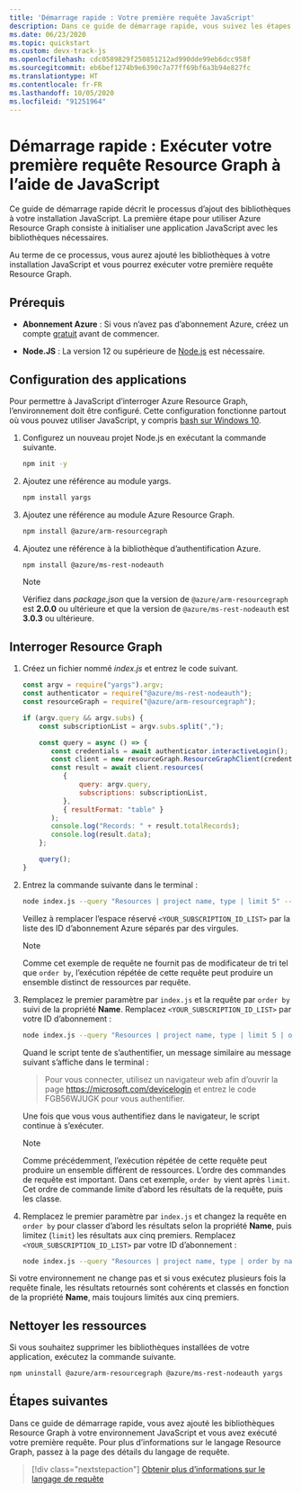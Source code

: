 ```yaml
---
title: 'Démarrage rapide : Votre première requête JavaScript'
description: Dans ce guide de démarrage rapide, vous suivez les étapes permettant d’activer la bibliothèque Resource Graph pour JavaScript et vous exécutez votre première requête.
ms.date: 06/23/2020
ms.topic: quickstart
ms.custom: devx-track-js
ms.openlocfilehash: cdc0589829f250851212ad990dde99eb6dcc958f
ms.sourcegitcommit: eb6bef1274b9e6390c7a77ff69bf6a3b94e827fc
ms.translationtype: HT
ms.contentlocale: fr-FR
ms.lasthandoff: 10/05/2020
ms.locfileid: "91251964"
---
```

# <a name="quickstart-run-your-first-resource-graph-query-using-javascript"></a>Démarrage rapide : Exécuter votre première requête Resource Graph à l’aide de JavaScript

Ce guide de démarrage rapide décrit le processus d’ajout des bibliothèques à votre installation JavaScript. La première étape pour utiliser Azure Resource Graph consiste à initialiser une application JavaScript avec les bibliothèques nécessaires.

Au terme de ce processus, vous aurez ajouté les bibliothèques à votre installation JavaScript et vous pourrez exécuter votre première requête Resource Graph.

## <a name="prerequisites"></a>Prérequis

- **Abonnement Azure** : Si vous n’avez pas d’abonnement Azure, créez un compte [gratuit](https://azure.microsoft.com/free/) avant de commencer.

- **Node.JS** : La version 12 ou supérieure de [Node.js](https://nodejs.org/) est nécessaire.

## <a name="application-setup"></a>Configuration des applications

Pour permettre à JavaScript d’interroger Azure Resource Graph, l’environnement doit être configuré. Cette configuration fonctionne partout où vous pouvez utiliser JavaScript, y compris [bash sur Windows 10](/windows/wsl/install-win10).

1. Configurez un nouveau projet Node.js en exécutant la commande suivante.

   ```bash
   npm init -y
   ```

1. Ajoutez une référence au module yargs.

   ```bash
   npm install yargs
   ```

1. Ajoutez une référence au module Azure Resource Graph.

   ```bash
   npm install @azure/arm-resourcegraph
   ```

1. Ajoutez une référence à la bibliothèque d’authentification Azure.

   ```bash
   npm install @azure/ms-rest-nodeauth
   ```

   > [!NOTE]
   > Vérifiez dans _package.json_ que la version de `@azure/arm-resourcegraph` est **2.0.0** ou ultérieure et que la version de `@azure/ms-rest-nodeauth` est **3.0.3** ou ultérieure.

## <a name="query-the-resource-graph"></a>Interroger Resource Graph

1. Créez un fichier nommé _index.js_ et entrez le code suivant.

   ```javascript
   const argv = require("yargs").argv;
   const authenticator = require("@azure/ms-rest-nodeauth");
   const resourceGraph = require("@azure/arm-resourcegraph");

   if (argv.query && argv.subs) {
       const subscriptionList = argv.subs.split(",");

       const query = async () => {
          const credentials = await authenticator.interactiveLogin();
          const client = new resourceGraph.ResourceGraphClient(credentials);
          const result = await client.resources(
             {
                 query: argv.query,
                 subscriptions: subscriptionList,
             },
             { resultFormat: "table" }
          );
          console.log("Records: " + result.totalRecords);
          console.log(result.data);
       };

       query();
   }
   ```

1. Entrez la commande suivante dans le terminal :

   ```bash
   node index.js --query "Resources | project name, type | limit 5" --subs <YOUR_SUBSCRIPTION_ID_LIST>
   ```

   Veillez à remplacer l’espace réservé `<YOUR_SUBSCRIPTION_ID_LIST>` par la liste des ID d’abonnement Azure séparés par des virgules.

   > [!NOTE]
   > Comme cet exemple de requête ne fournit pas de modificateur de tri tel que `order by`, l’exécution répétée de cette requête peut produire un ensemble distinct de ressources par requête.

1. Remplacez le premier paramètre par `index.js` et la requête par `order by` suivi de la propriété **Name**. Remplacez `<YOUR_SUBSCRIPTION_ID_LIST>` par votre ID d’abonnement :

   ```bash
   node index.js --query "Resources | project name, type | limit 5 | order by name asc" --subs "<YOUR_SUBSCRIPTION_ID_LIST>"
   ```

   Quand le script tente de s’authentifier, un message similaire au message suivant s’affiche dans le terminal :

   > Pour vous connecter, utilisez un navigateur web afin d’ouvrir la page https://microsoft.com/devicelogin et entrez le code FGB56WJUGK pour vous authentifier.

   Une fois que vous vous authentifiez dans le navigateur, le script continue à s’exécuter.

   > [!NOTE]
   > Comme précédemment, l’exécution répétée de cette requête peut produire un ensemble différent de ressources. L’ordre des commandes de requête est important. Dans cet exemple, `order by` vient après `limit`. Cet ordre de commande limite d’abord les résultats de la requête, puis les classe.

1. Remplacez le premier paramètre par `index.js` et changez la requête en `order by` pour classer d’abord les résultats selon la propriété **Name**, puis limitez (`limit`) les résultats aux cinq premiers. Remplacez `<YOUR_SUBSCRIPTION_ID_LIST>` par votre ID d’abonnement :

   ```bash
   node index.js --query "Resources | project name, type | order by name asc | limit 5" --subs "<YOUR_SUBSCRIPTION_ID_LIST>"
   ```

Si votre environnement ne change pas et si vous exécutez plusieurs fois la requête finale, les résultats retournés sont cohérents et classés en fonction de la propriété **Name**, mais toujours limités aux cinq premiers.

## <a name="clean-up-resources"></a>Nettoyer les ressources

Si vous souhaitez supprimer les bibliothèques installées de votre application, exécutez la commande suivante.

```bash
npm uninstall @azure/arm-resourcegraph @azure/ms-rest-nodeauth yargs
```

## <a name="next-steps"></a>Étapes suivantes

Dans ce guide de démarrage rapide, vous avez ajouté les bibliothèques Resource Graph à votre environnement JavaScript et vous avez exécuté votre première requête. Pour plus d’informations sur le langage Resource Graph, passez à la page des détails du langage de requête.

> [!div class="nextstepaction"]
> [Obtenir plus d’informations sur le langage de requête](./concepts/query-language.md)